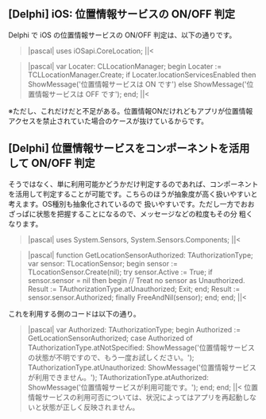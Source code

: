 ## [Delphi] iOS: 位置情報サービスの ON/OFF 判定

Delphi で iOS の位置情報サービスの ON/OFF 判定は、以下の通りです。

>|pascal|
uses iOSapi.CoreLocation;
||<

>|pascal|
var
  Locater: CLLocationManager;
begin
  Locater := TCLLocationManager.Create;
  if Locater.locationServicesEnabled then
    ShowMessage('位置情報サービスは ON です')
  else
    ShowMessage('位置情報サービスは OFF です');
end;
||<

※ただし、これだけだと不足がある。位置情報ONだけれどもアプリが位置情報アクセスを禁止されていた場合のケースが抜けているからです。


## [Delphi] 位置情報サービスをコンポーネントを活用して ON/OFF 判定

そうではなく、単に利用可能かどうかだけ判定するのであれば、コンポーネントを活用して判定することが可能です。こちらのほうが抽象度が高く扱いやすいと考えます。OS種別も抽象化されているので 扱いやすいです。ただし一方でおおざっぱに状態を把握することになるので、メッセージなどの粒度もその分 粗くなります。
>|pascal|
uses System.Sensors, System.Sensors.Components;
||<

>|pascal|
function GetLocationSensorAuthorized: TAuthorizationType;
var
  sensor: TLocationSensor;
begin
  sensor := TLocationSensor.Create(nil);
  try
    sensor.Active := True;
    if sensor.sensor = nil then
    begin
      // Treat no sensor as Unauthorized.
      Result := TAuthorizationType.atUnauthorized;
      Exit;
    end;
    Result := sensor.sensor.Authorized;
  finally
    FreeAndNil(sensor);
  end;
end;
||<

これを利用する側のコードは以下の通り。
>|pascal|
var
  Authorized: TAuthorizationType;
begin
  Authorized := GetLocationSensorAuthorized;
  case Authorized of
    TAuthorizationType.atNotSpecified:
      ShowMessage('位置情報サービスの状態が不明ですので、もう一度お試しください。');
    TAuthorizationType.atUnauthorized:
      ShowMessage('位置情報サービスが利用できません。');
    TAuthorizationType.atAuthorized:
      ShowMessage('位置情報サービスが利用可能です。');
  end;
end;
||<
位置情報サービスの利用可否については、状況によってはアプリを再起動しないと状態が正しく反映されません。

